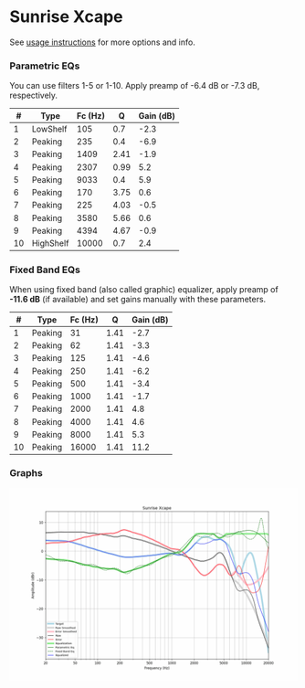 # Sunrise Xcape
See [usage instructions](https://github.com/jaakkopasanen/AutoEq#usage) for more options and info.

### Parametric EQs
You can use filters 1-5 or 1-10. Apply preamp of -6.4 dB or -7.3 dB, respectively.

|   # | Type      |   Fc (Hz) |    Q |   Gain (dB) |
|-----|-----------|-----------|------|-------------|
|   1 | LowShelf  |       105 | 0.7  |        -2.3 |
|   2 | Peaking   |       235 | 0.4  |        -6.9 |
|   3 | Peaking   |      1409 | 2.41 |        -1.9 |
|   4 | Peaking   |      2307 | 0.99 |         5.2 |
|   5 | Peaking   |      9033 | 0.4  |         5.9 |
|   6 | Peaking   |       170 | 3.75 |         0.6 |
|   7 | Peaking   |       225 | 4.03 |        -0.5 |
|   8 | Peaking   |      3580 | 5.66 |         0.6 |
|   9 | Peaking   |      4394 | 4.67 |        -0.9 |
|  10 | HighShelf |     10000 | 0.7  |         2.4 |

### Fixed Band EQs
When using fixed band (also called graphic) equalizer, apply preamp of **-11.6 dB** (if available) and set gains manually with these parameters.

|   # | Type    |   Fc (Hz) |    Q |   Gain (dB) |
|-----|---------|-----------|------|-------------|
|   1 | Peaking |        31 | 1.41 |        -2.7 |
|   2 | Peaking |        62 | 1.41 |        -3.3 |
|   3 | Peaking |       125 | 1.41 |        -4.6 |
|   4 | Peaking |       250 | 1.41 |        -6.2 |
|   5 | Peaking |       500 | 1.41 |        -3.4 |
|   6 | Peaking |      1000 | 1.41 |        -1.7 |
|   7 | Peaking |      2000 | 1.41 |         4.8 |
|   8 | Peaking |      4000 | 1.41 |         4.6 |
|   9 | Peaking |      8000 | 1.41 |         5.3 |
|  10 | Peaking |     16000 | 1.41 |        11.2 |

### Graphs
![](./Sunrise%20Xcape.png)
